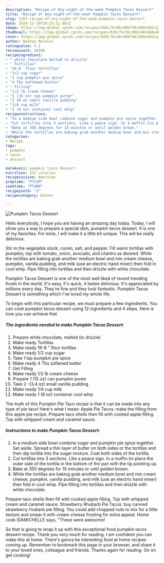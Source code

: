 ```yaml
---
description: "Recipe of Any-night-of-the-week Pumpkin Tacos Dessert"
title: "Recipe of Any-night-of-the-week Pumpkin Tacos Dessert"
slug: 1387-recipe-of-any-night-of-the-week-pumpkin-tacos-dessert
date: 2020-12-10T18:33:11.861Z
image: https://img-global.cpcdn.com/recipes/826cf6c8bc98b740/680x482cq70/pumpkin-tacos-dessert-recipe-main-photo.jpg
thumbnail: https://img-global.cpcdn.com/recipes/826cf6c8bc98b740/680x482cq70/pumpkin-tacos-dessert-recipe-main-photo.jpg
cover: https://img-global.cpcdn.com/recipes/826cf6c8bc98b740/680x482cq70/pumpkin-tacos-dessert-recipe-main-photo.jpg
author: Nathan Morales
ratingvalue: 4.1
reviewcount: 38196
recipeingredient:
- " white chocolate melted to drizzle"
- " Tortillas"
- "16-8  flour tortillas"
- "1/2 cup sugar"
- "1 tsp pumpkin pie spice"
- "4 Tbs softened butter"
- " Filling"
- "1/2 lb cream cheese"
- "1 (15 oz) can pumpkin puree"
- "2 34 oz small vanilla pudding"
- "1/4 cup milk"
- "1 (8 oz) container cool whip"
recipeinstructions:
- "In a medium side bowl combine sugar and pumpkin pie spice together. Set aside. Spread a thin layer of butter on both sides or the tortillas and then dip tortilla into the sugar mixture. Coat both sides of the tortilla."
- "Cut tortillas into 3 sections. Like a peace sign. In a muffin tin place the outer side of the tortilla in the bottom of the pan with the tip pointing up."
- "Bake at 350 degrees for 15 minutes or until golden brown."
- "While the tortillas are baking grab another medium bowl and mix cream cheese, pumpkin, vanilla pudding, and milk (use an electric hand mixer) then fold in cool whip. Pipe filling into tortillas and then drizzle with white chocolate."
categories:
- Recipe
tags:
- pumpkin
- tacos
- dessert

katakunci: pumpkin tacos dessert 
nutrition: 222 calories
recipecuisine: American
preptime: "PT22M"
cooktime: "PT40M"
recipeyield: "3"
recipecategory: Dinner

---
```



![Pumpkin Tacos Dessert](https://img-global.cpcdn.com/recipes/826cf6c8bc98b740/680x482cq70/pumpkin-tacos-dessert-recipe-main-photo.jpg)

Hello everybody, I hope you are having an amazing day today. Today, I will show you a way to prepare a special dish, pumpkin tacos dessert. It is one of my favorites. For mine, I will make it a little bit unique. This will be really delicious.

Stir in the vegetable stock, cumin, salt, and pepper. Fill warm tortillas with pumpkin; top with tomato, onion, avocado, and cilantro as desired. While the tortillas are baking grab another medium bowl and mix cream cheese, pumpkin, vanilla pudding, and milk (use an electric hand mixer) then fold in cool whip. Pipe filling into tortillas and then drizzle with white chocolate.

Pumpkin Tacos Dessert is one of the most well liked of recent trending foods in the world. It's easy, it's quick, it tastes delicious. It's appreciated by millions every day. They're fine and they look fantastic. Pumpkin Tacos Dessert is something which I've loved my whole life.


To begin with this particular recipe, we must prepare a few ingredients. You can cook pumpkin tacos dessert using 12 ingredients and 4 steps. Here is how you can achieve that.

<!--inarticleads1-->

##### The ingredients needed to make Pumpkin Tacos Dessert:

1. Prepare  white chocolate, melted (to drizzle)
1. Make ready  Tortillas
1. Make ready 16-8 &#34; flour tortillas
1. Make ready 1/2 cup sugar
1. Take 1 tsp pumpkin pie spice
1. Make ready 4 Tbs softened butter
1. Get  Filling
1. Make ready 1/2 lb cream cheese
1. Prepare 1 (15 oz) can pumpkin puree
1. Take 2 -(3.4 oz) small vanilla pudding
1. Make ready 1/4 cup milk
1. Make ready 1 (8 oz) container cool whip


The truth of this Pumpkin Pie Taco recipe is that it can be made into any type of pie taco! Here&#39;s what I mean: Apple Pie Tacos: make the filling from this apple pie recipe. Prepare taco shells then fill with cooked apple filling. Top with whipped cream and caramel sauce. 

<!--inarticleads2-->

##### Instructions to make Pumpkin Tacos Dessert:

1. In a medium side bowl combine sugar and pumpkin pie spice together. Set aside. Spread a thin layer of butter on both sides or the tortillas and then dip tortilla into the sugar mixture. Coat both sides of the tortilla.
1. Cut tortillas into 3 sections. Like a peace sign. In a muffin tin place the outer side of the tortilla in the bottom of the pan with the tip pointing up.
1. Bake at 350 degrees for 15 minutes or until golden brown.
1. While the tortillas are baking grab another medium bowl and mix cream cheese, pumpkin, vanilla pudding, and milk (use an electric hand mixer) then fold in cool whip. Pipe filling into tortillas and then drizzle with white chocolate.


Prepare taco shells then fill with cooked apple filling. Top with whipped cream and caramel sauce. Strawberry Rhubarb Pie Tacos: buy canned strawberry rhubarb pie filling. You could add chopped nuts to mix for a little texture and smear it with cream cheese frosting for extra appeal. Home cook IDAMICHELLE says, &#34;These were awesome! 

So that is going to wrap it up with this exceptional food pumpkin tacos dessert recipe. Thank you very much for reading. I am confident you can make this at home. There's gonna be interesting food at home recipes coming up. Remember to bookmark this page in your browser, and share it to your loved ones, colleague and friends. Thanks again for reading. Go on get cooking!
